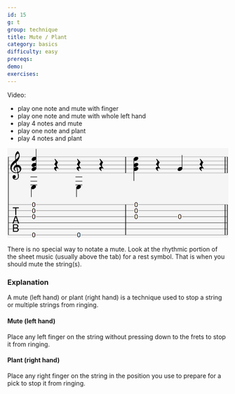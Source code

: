 ```yaml
---
id: 15
g: t
group: technique
title: Mute / Plant
category: basics
difficulty: easy
prereqs: 
demo: 
exercises:
---
```


Video:
- play one note and mute with finger
- play one note and mute with whole left hand
- play 4 notes and mute
- play one note and plant
- play 4 notes and plant

<div class="tabImg">
  <img src="mute-plant.jpg" />
</div>

There is no special way to notate a mute. Look at the rhythmic portion of the sheet music (usually above the tab) for a <span class="tt" data-class="ttBigFont" data-tip="𝄻 𝄼 𝄽 𝄿 𝄾">rest symbol</span>. That is when you should mute the string(s). 

### Explanation

A mute (left hand) or plant (right hand) is a technique used to stop a string or multiple strings from ringing. 

#### Mute (left hand)

Place any left finger on the string without pressing down to the frets to stop it from ringing. 

#### Plant (right hand)

Place any right finger on the string in the position you use to prepare for a pick to stop it from ringing. 


